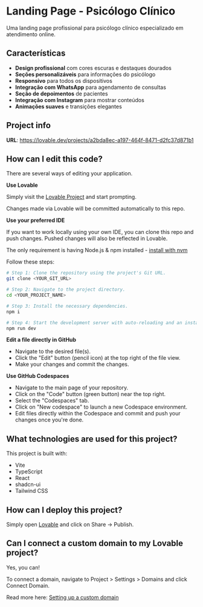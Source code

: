 # Landing Page - Psicólogo Clínico

Uma landing page profissional para psicólogo clínico especializado em atendimento online.

## Características

- **Design profissional** com cores escuras e destaques dourados
- **Seções personalizáveis** para informações do psicólogo
- **Responsivo** para todos os dispositivos
- **Integração com WhatsApp** para agendamento de consultas
- **Seção de depoimentos** de pacientes
- **Integração com Instagram** para mostrar conteúdos
- **Animações suaves** e transições elegantes

## Project info

**URL**: https://lovable.dev/projects/a2bda8ec-a197-464f-8471-d2fc37d871b1

## How can I edit this code?

There are several ways of editing your application.

**Use Lovable**

Simply visit the [Lovable Project](https://lovable.dev/projects/a2bda8ec-a197-464f-8471-d2fc37d871b1) and start prompting.

Changes made via Lovable will be committed automatically to this repo.

**Use your preferred IDE**

If you want to work locally using your own IDE, you can clone this repo and push changes. Pushed changes will also be reflected in Lovable.

The only requirement is having Node.js & npm installed - [install with nvm](https://github.com/nvm-sh/nvm#installing-and-updating)

Follow these steps:

```sh
# Step 1: Clone the repository using the project's Git URL.
git clone <YOUR_GIT_URL>

# Step 2: Navigate to the project directory.
cd <YOUR_PROJECT_NAME>

# Step 3: Install the necessary dependencies.
npm i

# Step 4: Start the development server with auto-reloading and an instant preview.
npm run dev
```

**Edit a file directly in GitHub**

- Navigate to the desired file(s).
- Click the "Edit" button (pencil icon) at the top right of the file view.
- Make your changes and commit the changes.

**Use GitHub Codespaces**

- Navigate to the main page of your repository.
- Click on the "Code" button (green button) near the top right.
- Select the "Codespaces" tab.
- Click on "New codespace" to launch a new Codespace environment.
- Edit files directly within the Codespace and commit and push your changes once you're done.

## What technologies are used for this project?

This project is built with:

- Vite
- TypeScript
- React
- shadcn-ui
- Tailwind CSS

## How can I deploy this project?

Simply open [Lovable](https://lovable.dev/projects/a2bda8ec-a197-464f-8471-d2fc37d871b1) and click on Share -> Publish.

## Can I connect a custom domain to my Lovable project?

Yes, you can!

To connect a domain, navigate to Project > Settings > Domains and click Connect Domain.

Read more here: [Setting up a custom domain](https://docs.lovable.dev/tips-tricks/custom-domain#step-by-step-guide)
